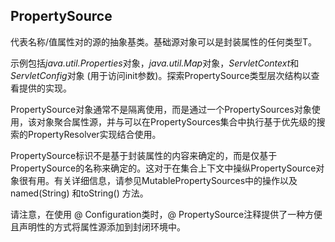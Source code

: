 ## PropertySource

代表名称/值属性对的源的抽象基类。基础源对象可以是封装属性的任何类型T。

示例包括*java.util.Properties*对象，*java.util.Map*对象，*ServletContext*和*ServletConfig*对象 (用于访问init参数)。探索PropertySource类型层次结构以查看提供的实现。



PropertySource对象通常不是隔离使用，而是通过一个PropertySources对象使用，该对象聚合属性源，并与可以在PropertySources集合中执行基于优先级的搜索的PropertyResolver实现结合使用。





PropertySource标识不是基于封装属性的内容来确定的，而是仅基于PropertySource的名称来确定的。这对于在集合上下文中操纵PropertySource对象很有用。有关详细信息，请参见MutablePropertySources中的操作以及named(String) 和toString() 方法。



请注意，在使用 @ Configuration类时，@ PropertySource注释提供了一种方便且声明性的方式将属性源添加到封闭环境中。

